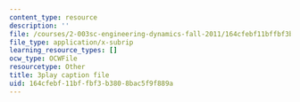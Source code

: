 ```yaml
---
content_type: resource
description: ''
file: /courses/2-003sc-engineering-dynamics-fall-2011/164cfebf11bffbf3b3808bac5f9f889a_p9DHjoLS3GA.srt
file_type: application/x-subrip
learning_resource_types: []
ocw_type: OCWFile
resourcetype: Other
title: 3play caption file
uid: 164cfebf-11bf-fbf3-b380-8bac5f9f889a
---
```

